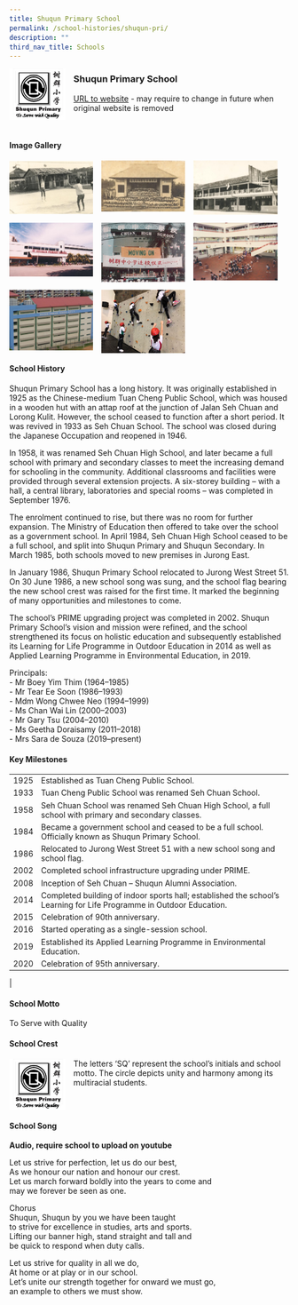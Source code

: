 ```yaml
---
title: Shuqun Primary School
permalink: /school-histories/shuqun-pri/
description: ""
third_nav_title: Schools
---
```

<img src="/images/shuqunpri1.png" style="width:20%;margin-right:15px;" align = "left">

### **Shuqun Primary School**
[URL to website](https://shuqunpri.moe.edu.sg/) - may require to change in future when original website is removed

<br clear="left">

#### **Image Gallery**

<p><a href="/images/shuqunpri2.jpg">  
<img src="/images/shuqunpri2.jpg" style="width:30%;margin-right:15px;" align = "left">
</a></p>

<p><a href="/images/shuqunpri3.jpg">  
<img src="/images/shuqunpri3.jpg" style="width:30%;margin-right:15px;" align = "left">
</a></p>

<p><a href="/images/shuqunpri4.jpg">  
<img src="/images/shuqunpri4.jpg" style="width:30%;margin-right:15px;" align = "left">
</a></p>

<br clear="left">

<p><a href="/images/shuqunpri5.jpg">  
<img src="/images/shuqunpri5.jpg" style="width:30%;margin-right:15px;" align = "left">
</a></p>

<p><a href="/images/shuqunpri6.jpg">  
<img src="/images/shuqunpri6.jpg" style="width:30%;margin-right:15px;" align = "left">
</a></p>

<p><a href="/images/shuqunpri7.jpg">  
<img src="/images/shuqunpri7.jpg" style="width:30%;margin-right:15px;" align = "left">
</a></p>

<br clear="left">

<p><a href="/images/shuqunpri8.jpg">  
<img src="/images/shuqunpri8.jpg" style="width:30%;margin-right:15px;" align = "left">
</a></p>

<p><a href="/images/shuqunpri9.jpg">  
<img src="/images/shuqunpri9.jpg" style="width:30%;margin-right:15px;" align = "left">
</a></p>

<br clear="left">

#### **School History**
Shuqun Primary School has a long history. It was originally established in 1925 as the Chinese-medium Tuan Cheng Public School, which was housed in a wooden hut with an attap roof at the junction of Jalan Seh Chuan and Lorong Kulit. However, the school ceased to function after a short period. It was revived in 1933 as Seh Chuan School. The school was closed during the Japanese Occupation and reopened in 1946.

In 1958, it was renamed Seh Chuan High School, and later became a full school with primary and secondary classes to meet the increasing demand for schooling in the community. Additional classrooms and facilities were provided through several extension projects. A six-storey building – with a hall, a central library, laboratories and special rooms – was completed in September 1976.

The enrolment continued to rise, but there was no room for further expansion. The Ministry of Education then offered to take over the school as a government school. In April 1984, Seh Chuan High School ceased to be a full school, and split into Shuqun Primary and Shuqun Secondary. In March 1985, both schools moved to new premises in Jurong East. 

In January 1986, Shuqun Primary School relocated to Jurong West Street 51. On 30 June 1986, a new school song was sung, and the school flag bearing the new school crest was raised for the first time. It marked the beginning of many opportunities and milestones to come.

The school’s PRIME upgrading project was completed in 2002. Shuqun Primary School’s vision and mission were refined, and the school strengthened its focus on holistic education and subsequently established its Learning for Life Programme in Outdoor Education in 2014 as well as Applied Learning Programme in Environmental Education, in 2019.

Principals:<br>
\- Mr Boey Yim Thim (1964–1985)<br>
\- Mr Tear Ee Soon (1986–1993)<br>
\- Mdm Wong Chwee Neo (1994–1999)<br>
\- Ms Chan Wai Lin (2000–2003)<br>
\- Mr Gary Tsu (2004–2010)<br>
\- Ms Geetha Doraisamy (2011–2018)<br>
\- Mrs Sara de Souza (2019–present)

#### **Key Milestones**

|  |  |
|:---:|---|
| 1925 | Established as Tuan Cheng Public School. |
| 1933 | Tuan Cheng Public School was renamed Seh Chuan School. |
| 1958 | Seh Chuan School was renamed Seh Chuan High School, a full school with primary and secondary classes. |
| 1984 | Became a government school and ceased to be a full school. Officially known as Shuqun Primary School. |
| 1986 | Relocated to Jurong West Street 51 with a new school song and school flag. |
| 2002 | Completed school infrastructure upgrading under PRIME. |
| 2008 | Inception of Seh Chuan – Shuqun Alumni Association. |
| 2014 | Completed building of indoor sports hall; established the school’s Learning for Life Programme in Outdoor Education. |
| 2015 | Celebration of 90th anniversary. |
| 2016 | Started operating as a single-session school. |
| 2019 | Established its Applied Learning Programme in Environmental Education. |
| 2020 | Celebration of 95th anniversary. |
|

#### **School Motto**
To Serve with Quality

#### **School Crest**
<img src="/images/shuqunpri1.png" style="width:20%;margin-right:15px;" align = "left">

The letters ‘SQ’ represent the school’s initials and school motto. The circle depicts unity and harmony among its multiracial students.

<br clear="left">

#### **School Song**
**Audio, require school to upload on youtube**

Let us strive for perfection, let us do our best,<br>
As we honour our nation and honour our crest.<br>
Let us march forward boldly into the years to come and<br>
may we forever be seen as one.

Chorus<br>
Shuqun, Shuqun by you we have been taught<br>
to strive for excellence in studies, arts and sports.<br>
Lifting our banner high, stand straight and tall and<br>
be quick to respond when duty calls.

Let us strive for quality in all we do,<br>
At home or at play or in our school.<br>
Let’s unite our strength together for onward we must go,<br>
an example to others we must show.